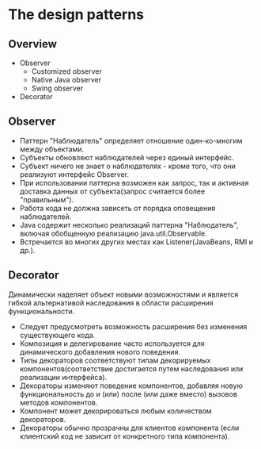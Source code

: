 # The design patterns
## Overview

* Observer
    * Customized observer
    * Native Java observer
    * Swing observer
* Decorator

## Observer
* Паттерн "Наблюдатель" определяет отношение один-ко-многим между объектами.
* Субъекты обновляют наблюдателей через единый интерфейс.
* Субъект ничего не знает о наблюдателях - кроме того, что они реализуют интерфейс Observer.
* При использовании паттерна возможен как запрос, так и активная доставка данных от субъекта(запрос считается более "правильным").
* Работа кода не должна зависеть от порядка оповещения наблюдателей.
* Java содержит несколько реализаций паттерна "Наблюдатель", включая обобщенную реализацию java.util.Observable.
* Встречается во многих других местах как Listener(JavaBeans, RMI и др.).

## Decorator
Динамически наделяет объект новыми возможностями и является гибкой альтернативой наследования в области расширения функциональности.

* Следует предусмотреть возможность расширения без изменения существующего кода.
* Композиция и делегирование часто используется для динамического добавления нового поведения.
* Типы декораторов соответствуют типам декорируемых компонентов(соответствие достигается путем наследования или реализации интерфейса).
* Декораторы изменяют поведение компонентов, добавляя новую функциональность до и (или) после (или даже вместо) вызовов методов компонентов.
* Компонент может декорироваться любым количеством декораторов.
* Декораторы обычно прозрачны для клиентов компонента (если клиентский код не зависит от конкретного типа компонента).